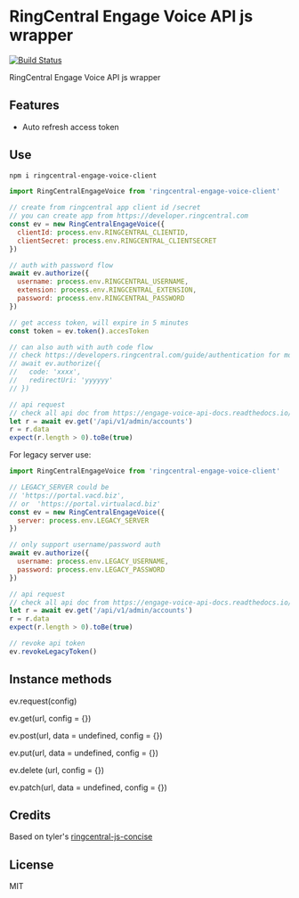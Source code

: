 # RingCentral Engage Voice API js wrapper

[![Build Status](https://travis-ci.org/ringcentral/engage-voice-js.svg?branch=release)](https://travis-ci.org/github/ringcentral/engage-voice-js)

RingCentral Engage Voice API js wrapper

## Features

- Auto refresh access token

## Use

```bash
npm i ringcentral-engage-voice-client
```

```js
import RingCentralEngageVoice from 'ringcentral-engage-voice-client'

// create from ringcentral app client id /secret
// you can create app from https://developer.ringcentral.com
const ev = new RingCentralEngageVoice({
  clientId: process.env.RINGCENTRAL_CLIENTID,
  clientSecret: process.env.RINGCENTRAL_CLIENTSECRET
})

// auth with password flow
await ev.authorize({
  username: process.env.RINGCENTRAL_USERNAME,
  extension: process.env.RINGCENTRAL_EXTENSION,
  password: process.env.RINGCENTRAL_PASSWORD
})

// get access token, will expire in 5 minutes
const token = ev.token().accesToken

// can also auth with auth code flow
// check https://developers.ringcentral.com/guide/authentication for more detail
// await ev.authorize({
//   code: 'xxxx',
//   redirectUri: 'yyyyyy'
// })

// api request
// check all api doc from https://engage-voice-api-docs.readthedocs.io/en/latest/
let r = await ev.get('/api/v1/admin/accounts')
r = r.data
expect(r.length > 0).toBe(true)
```

For legacy server use:

```js
import RingCentralEngageVoice from 'ringcentral-engage-voice-client'

// LEGACY_SERVER could be
// 'https://portal.vacd.biz',
// or  'https://portal.virtualacd.biz'
const ev = new RingCentralEngageVoice({
  server: process.env.LEGACY_SERVER
})

// only support username/password auth
await ev.authorize({
  username: process.env.LEGACY_USERNAME,
  password: process.env.LEGACY_PASSWORD
})

// api request
// check all api doc from https://engage-voice-api-docs.readthedocs.io/en/latest/
let r = await ev.get('/api/v1/admin/accounts')
r = r.data
expect(r.length > 0).toBe(true)

// revoke api token
ev.revokeLegacyToken()
```

## Instance methods

ev.request(config)

ev.get(url, config = {})

ev.post(url, data = undefined, config = {})

ev.put(url, data = undefined, config = {})

ev.delete (url, config = {})

ev.patch(url, data = undefined, config = {})

## Credits

Based on tyler's [ringcentral-js-concise](https://github.com/tylerlong/ringcentral-js-concise)

## License

MIT
